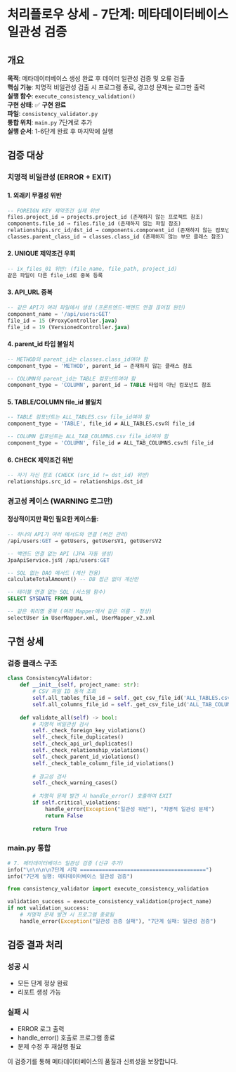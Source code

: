 # 처리플로우 상세 - 7단계: 메타데이터베이스 일관성 검증

## 개요

**목적**: 메타데이터베이스 생성 완료 후 데이터 일관성 검증 및 오류 검출  
**핵심 기능**: 치명적 비일관성 검출 시 프로그램 종료, 경고성 문제는 로그만 출력  
**실행 함수**: `execute_consistency_validation()`  
**구현 상태**: ✅ **구현 완료**  
**파일**: `consistency_validator.py`  
**통합 위치**: `main.py` 7단계로 추가  
**실행 순서**: 1-6단계 완료 후 마지막에 실행

## 검증 대상

### 치명적 비일관성 (ERROR + EXIT)

#### 1. 외래키 무결성 위반
```sql
-- FOREIGN KEY 제약조건 실제 위반
files.project_id → projects.project_id (존재하지 않는 프로젝트 참조)
components.file_id → files.file_id (존재하지 않는 파일 참조)
relationships.src_id/dst_id → components.component_id (존재하지 않는 컴포넌트 참조)
classes.parent_class_id → classes.class_id (존재하지 않는 부모 클래스 참조)
```

#### 2. UNIQUE 제약조건 우회
```sql
-- ix_files_01 위반: (file_name, file_path, project_id)
같은 파일이 다른 file_id로 중복 등록
```

#### 3. API_URL 중복
```sql
-- 같은 API가 여러 파일에서 생성 (프론트엔드-백엔드 연결 끊어짐 원인)
component_name = '/api/users:GET'
file_id = 15 (ProxyController.java)
file_id = 19 (VersionedController.java)
```

#### 4. parent_id 타입 불일치
```sql
-- METHOD의 parent_id는 classes.class_id여야 함
component_type = 'METHOD', parent_id → 존재하지 않는 클래스 참조

-- COLUMN의 parent_id는 TABLE 컴포넌트여야 함  
component_type = 'COLUMN', parent_id → TABLE 타입이 아닌 컴포넌트 참조
```

#### 5. TABLE/COLUMN file_id 불일치
```sql
-- TABLE 컴포넌트는 ALL_TABLES.csv file_id여야 함
component_type = 'TABLE', file_id ≠ ALL_TABLES.csv의 file_id

-- COLUMN 컴포넌트는 ALL_TAB_COLUMNS.csv file_id여야 함
component_type = 'COLUMN', file_id ≠ ALL_TAB_COLUMNS.csv의 file_id
```

#### 6. CHECK 제약조건 위반
```sql
-- 자기 자신 참조 (CHECK (src_id != dst_id) 위반)
relationships.src_id = relationships.dst_id
```

### 경고성 케이스 (WARNING 로그만)

#### 정상적이지만 확인 필요한 케이스들:
```sql
-- 하나의 API가 여러 메서드와 연결 (버전 관리)
/api/users:GET → getUsers, getUsersV1, getUsersV2

-- 백엔드 연결 없는 API (JPA 자동 생성)
JpaApiService.js의 /api/users:GET

-- SQL 없는 DAO 메서드 (계산 전용)
calculateTotalAmount() -- DB 접근 없이 계산만

-- 테이블 연결 없는 SQL (시스템 함수)
SELECT SYSDATE FROM DUAL

-- 같은 쿼리명 중복 (여러 Mapper에서 같은 이름 - 정상)
selectUser in UserMapper.xml, UserMapper_v2.xml
```

## 구현 상세

### 검증 클래스 구조

```python
class ConsistencyValidator:
    def __init__(self, project_name: str):
        # CSV 파일 ID 동적 조회
        self.all_tables_file_id = self._get_csv_file_id('ALL_TABLES.csv')
        self.all_columns_file_id = self._get_csv_file_id('ALL_TAB_COLUMNS.csv')
    
    def validate_all(self) -> bool:
        # 치명적 비일관성 검사
        self._check_foreign_key_violations()
        self._check_file_duplicates()
        self._check_api_url_duplicates()
        self._check_relationship_violations()
        self._check_parent_id_violations()
        self._check_table_column_file_id_violations()
        
        # 경고성 검사
        self._check_warning_cases()
        
        # 치명적 문제 발견 시 handle_error() 호출하여 EXIT
        if self.critical_violations:
            handle_error(Exception("일관성 위반"), "치명적 일관성 문제")
            return False
        
        return True
```

### main.py 통합

```python
# 7. 메타데이터베이스 일관성 검증 (신규 추가)
info("\n\n\n\n7단계 시작 ========================================")
info("7단계 실행: 메타데이터베이스 일관성 검증")

from consistency_validator import execute_consistency_validation

validation_success = execute_consistency_validation(project_name)
if not validation_success:
    # 치명적 문제 발견 시 프로그램 종료됨
    handle_error(Exception("일관성 검증 실패"), "7단계 실패: 일관성 검증")
```

## 검증 결과 처리

### 성공 시
- 모든 단계 정상 완료
- 리포트 생성 가능

### 실패 시  
- ERROR 로그 출력
- handle_error() 호출로 프로그램 종료
- 문제 수정 후 재실행 필요

이 검증기를 통해 메타데이터베이스의 품질과 신뢰성을 보장합니다.